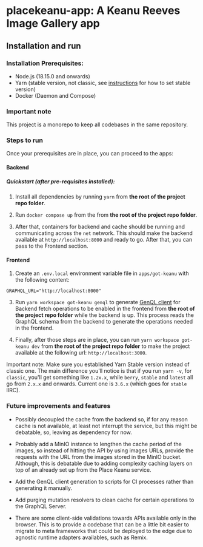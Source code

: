 # placekeanu-app: A Keanu Reeves Image Gallery app


## Installation and run

### Installation Prerequisites:

- Node.js (18.15.0 and onwards)
- Yarn (stable version, not classic, see [instructions](https://yarnpkg.com/getting-started/install) for how to set stable version)
- Docker (Daemon and Compose)


### Important note

This project is a monorepo to keep all codebases in the same repository.

### Steps to run

Once your prerequisites are in place, you can proceed to the apps:

#### Backend

##### Quickstart (after pre-requisites installed):

1. Install all dependencies by running `yarn` from **the root of the project repo folder**.

2. Run `docker compose up` from the from **the root of the project repo folder**.

3. After that, containers for backend and cache should be running and communicating across the `net` network. This should make the backend available at `http://localhost:8000` and ready to go. After that, you can pass to the Frontend section.


#### Frontend

1. Create an `.env.local` environment variable file in `apps/got-keanu` with the following content:

```
GRAPHQL_URL="http://localhost:8000"
```

3. Run `yarn workspace got-keanu genql` to generate [GenQL client](https://genql.dev/) for Backend fetch operations to be enabled in the frontend from **the root of the project repo folder** while the backend is up. This process reads the GraphQL schema from the backend to generate the operations needed in the frontend.

4. Finally, after those steps are in place, you can run `yarn workspace got-keanu dev` from **the root of the project repo folder** to make the project available at the following url: `http://localhost:3000`.


Important note: Make sure you established Yarn Stable version instead of classic one. The main difference you'll notice is that if you run `yarn -v`, for `classic`, you'll get something like `1.2x.x`, while `berry`, `stable` and `latest` all go from `2.x.x` and onwards. Current one is `3.6.x` (which goes for `stable` IIRC).


### Future improvements and features

- Possibly decoupled the cache from the backend so, if for any reason cache is not available, at least not interrupt the service, but this might be debatable, so, leaving as dependency for now.

- Probably add a MinIO instance to lengthen the cache period of the images, so instead of hitting the API by using images URLs, provide the requests with the URL from the images stored in the MinIO bucket. Although, this is debatable due to adding complexity caching layers on top of an already set up from the Place Keanu service.

- Add the GenQL client generation to scripts for CI processes rather than generating it manually.

- Add purging mutation resolvers to clean cache for certain operations to the GraphQL Server.

- There are some client-side validations towards APIs available only in the browser. This is to provide a codebase that can be a little bit easier to migrate to meta frameworks that could be deployed to the edge due to agnostic runtime adapters availables, such as Remix.
